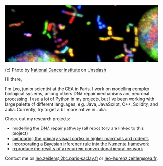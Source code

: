 ![header](header_3.jpg)

(c) Photo by <a href="https://unsplash.com/@nci?utm_source=unsplash&utm_medium=referral&utm_content=creditCopyText">National Cancer Institute</a> on <a href="https://unsplash.com/s/photos/neuron-dna?utm_source=unsplash&utm_medium=referral&utm_content=creditCopyText">Unsplash</a>

Hi there,

I'm Leo, junior scientist at the CEA in Paris. I work on modelling complex biological systems, among others DNA repair mechanisms and neuronal processing.
I use a lot of Python in my projects, but I've been working with large palette of different languages, e.g. Java, JavaScript, C++, Solidity, and Julia. Currently,
try to get a bit more native in Julia.

Check out my research projects:
- [modelling the DNA repair pathway](https://github.com/users/leoTiez/projects/1) (all repository are linked to this project)
- [comparing the primary visual cortex in higher mammals and rodents](https://github.com/leoTiez/Dynamical-consequences-of-long-range-patchy-connections-in-the-neocortex)
- [incorporating a Bayesian inference rule into the Numenta framework](https://github.com/leoTiez/htmresearch)
- [reproduce the results of a recurrent convolutional neural network](https://github.com/leoTiez/dd2424)

Contact me on [leo.zeitler@i2bc.paris-saclay.fr](leo.zeitler@i2bc.paris-saclay.fr) or [leo-laurenz.zeitler@cea.fr](leo-laurenz.zeitler@cea.fr).



<!---
leoTiez/leoTiez is a ✨ special ✨ repository because its `README.md` (this file) appears on your GitHub profile.
You can click the Preview link to take a look at your changes.
--->
